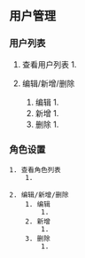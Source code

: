 ## 用户管理
  ### 用户列表
  1. 查看用户列表
      1.

  2. 编辑/新增/删除
      1. 编辑
          1.
      2. 新增
          1.
      3. 删除
          1.

  ### 角色设置
    1. 查看角色列表
        1.

    2. 编辑/新增/删除
        1. 编辑
            1.
        2. 新增
            1.
        3. 删除
            1.
